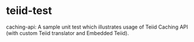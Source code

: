 teiid-test
==========

caching-api: A sample unit test which illustrates usage of Teiid Caching API (with custom Teiid translator and Embedded Teiid).
